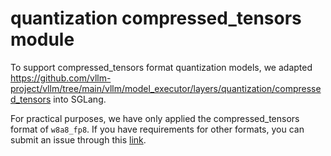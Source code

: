 # quantization compressed_tensors module

To support compressed_tensors format quantization models, we adapted https://github.com/vllm-project/vllm/tree/main/vllm/model_executor/layers/quantization/compressed_tensors into SGLang.


For practical purposes, we have only applied the compressed_tensors format of `w8a8_fp8`. If you have requirements for other formats, you can submit an issue through this [link](https://github.com/sgl-project/sglang/issues).

